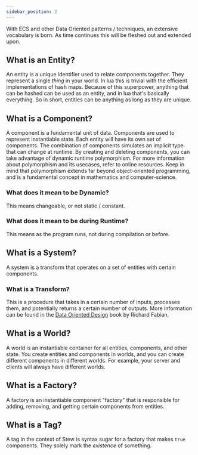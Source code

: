 ```yaml
---
sidebar_position: 2
---
```


With ECS and other Data Oriented patterns / techniques, an extensive vocabulary is born. As time continues this will be fleshed out and extended upon.

## What is an Entity?
An entity is a unique identifier used to relate components together. They represent a single *thing* in your world. In lua this is trivial with the efficient implementations of hash maps. Because of this superpower, anything that can be hashed can be used as an entity, and in lua that's basically everything. So in short, entities can be anything as long as they are unique.

## What is a Component?
A component is a fundamental unit of data. Components are used to represent instantiable state. Each entity will have its own set of components. The combination of components simulates an implicit type that can change at runtime. By creating and deleting components, you can take advantage of dynamic runtime polymorphism. For more information about polymorphism and its usecases, refer to online resources. Keep in mind that polymorphism extends far beyond object-oriented programming, and is a fundamental concept in mathematics and computer-science.

### What does it mean to be Dynamic?
This means changeable, or not static / constant.

### What does it mean to be during Runtime?
This means as the program runs, not during compilation or before.

## What is a System?
A system is a transform that operates on a set of entities with certain components.

### What is a Transform?
This is a procedure that takes in a certain number of inputs, processes them, and potentially returns a certain number of outputs. More information can be found in the [Data Oriented Design](https://www.dataorienteddesign.com/dodbook/node9.html#SECTION00950000000000000000) book by Richard Fabian.

## What is a World?
A world is an instantiable container for all entities, components, and other state. You create entities and components in worlds, and you can create different components in different worlds. For example, your server and clients will always have different worlds.

## What is a Factory?
A factory is an instantiable component "factory" that is responsible for adding, removing, and getting certain components from entities.

## What is a Tag?
A tag in the context of Stew is syntax sugar for a factory that makes `true` components. They solely mark the *existence* of something.